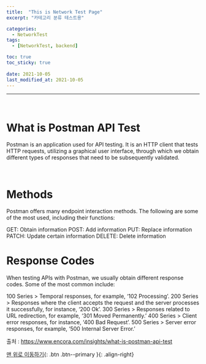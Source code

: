 ```yaml
---
title:  "This is Network Test Page" 
excerpt: "카테고리 분류 테스트용"

categories:
  - NetworkTest
tags:
  - [NetworkTest, backend]

toc: true
toc_sticky: true
 
date: 2021-10-05
last_modified_at: 2021-10-05
---
```




---
<br>

# What is Postman API Test

Postman is an application used for API testing. It is an HTTP client that tests HTTP requests, utilizing a graphical user interface, through which we obtain different types of responses that need to be subsequently validated. 

<br>

# Methods

Postman offers many endpoint interaction methods. The following are some of the most used, including their functions:

GET: Obtain information 
POST: Add information
PUT: Replace information
PATCH: Update certain information
DELETE: Delete information

# Response Codes

When testing APIs with Postman, we usually obtain different response codes. Some of the most common include:

100 Series > Temporal responses, for example, ‘102 Processing’.
200 Series > Responses where the client accepts the request and the server processes it successfully, for instance, ‘200 Ok’.
300 Series  > Responses related to URL redirection, for example, ‘301 Moved Permanently.’
400 Series  > Client error responses, for instance, ‘400 Bad Request’.
500 Series > Server error responses, for example, ‘500 Internal Server Error.’

출처 : https://www.encora.com/insights/what-is-postman-api-test

[맨 위로 이동하기](#){: .btn .btn--primary }{: .align-right}